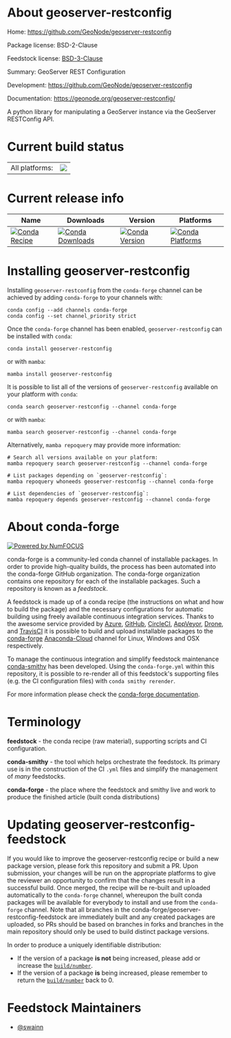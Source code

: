 About geoserver-restconfig
==========================

Home: https://github.com/GeoNode/geoserver-restconfig

Package license: BSD-2-Clause

Feedstock license: [BSD-3-Clause](https://github.com/conda-forge/geoserver-restconfig-feedstock/blob/main/LICENSE.txt)

Summary: GeoServer REST Configuration

Development: https://github.com/GeoNode/geoserver-restconfig

Documentation: https://geonode.org/geoserver-restconfig/

A python library for manipulating a GeoServer instance via the GeoServer RESTConfig API.

Current build status
====================


<table><tr><td>All platforms:</td>
    <td>
      <a href="https://dev.azure.com/conda-forge/feedstock-builds/_build/latest?definitionId=16811&branchName=main">
        <img src="https://dev.azure.com/conda-forge/feedstock-builds/_apis/build/status/geoserver-restconfig-feedstock?branchName=main">
      </a>
    </td>
  </tr>
</table>

Current release info
====================

| Name | Downloads | Version | Platforms |
| --- | --- | --- | --- |
| [![Conda Recipe](https://img.shields.io/badge/recipe-geoserver--restconfig-green.svg)](https://anaconda.org/conda-forge/geoserver-restconfig) | [![Conda Downloads](https://img.shields.io/conda/dn/conda-forge/geoserver-restconfig.svg)](https://anaconda.org/conda-forge/geoserver-restconfig) | [![Conda Version](https://img.shields.io/conda/vn/conda-forge/geoserver-restconfig.svg)](https://anaconda.org/conda-forge/geoserver-restconfig) | [![Conda Platforms](https://img.shields.io/conda/pn/conda-forge/geoserver-restconfig.svg)](https://anaconda.org/conda-forge/geoserver-restconfig) |

Installing geoserver-restconfig
===============================

Installing `geoserver-restconfig` from the `conda-forge` channel can be achieved by adding `conda-forge` to your channels with:

```
conda config --add channels conda-forge
conda config --set channel_priority strict
```

Once the `conda-forge` channel has been enabled, `geoserver-restconfig` can be installed with `conda`:

```
conda install geoserver-restconfig
```

or with `mamba`:

```
mamba install geoserver-restconfig
```

It is possible to list all of the versions of `geoserver-restconfig` available on your platform with `conda`:

```
conda search geoserver-restconfig --channel conda-forge
```

or with `mamba`:

```
mamba search geoserver-restconfig --channel conda-forge
```

Alternatively, `mamba repoquery` may provide more information:

```
# Search all versions available on your platform:
mamba repoquery search geoserver-restconfig --channel conda-forge

# List packages depending on `geoserver-restconfig`:
mamba repoquery whoneeds geoserver-restconfig --channel conda-forge

# List dependencies of `geoserver-restconfig`:
mamba repoquery depends geoserver-restconfig --channel conda-forge
```


About conda-forge
=================

[![Powered by
NumFOCUS](https://img.shields.io/badge/powered%20by-NumFOCUS-orange.svg?style=flat&colorA=E1523D&colorB=007D8A)](https://numfocus.org)

conda-forge is a community-led conda channel of installable packages.
In order to provide high-quality builds, the process has been automated into the
conda-forge GitHub organization. The conda-forge organization contains one repository
for each of the installable packages. Such a repository is known as a *feedstock*.

A feedstock is made up of a conda recipe (the instructions on what and how to build
the package) and the necessary configurations for automatic building using freely
available continuous integration services. Thanks to the awesome service provided by
[Azure](https://azure.microsoft.com/en-us/services/devops/), [GitHub](https://github.com/),
[CircleCI](https://circleci.com/), [AppVeyor](https://www.appveyor.com/),
[Drone](https://cloud.drone.io/welcome), and [TravisCI](https://travis-ci.com/)
it is possible to build and upload installable packages to the
[conda-forge](https://anaconda.org/conda-forge) [Anaconda-Cloud](https://anaconda.org/)
channel for Linux, Windows and OSX respectively.

To manage the continuous integration and simplify feedstock maintenance
[conda-smithy](https://github.com/conda-forge/conda-smithy) has been developed.
Using the ``conda-forge.yml`` within this repository, it is possible to re-render all of
this feedstock's supporting files (e.g. the CI configuration files) with ``conda smithy rerender``.

For more information please check the [conda-forge documentation](https://conda-forge.org/docs/).

Terminology
===========

**feedstock** - the conda recipe (raw material), supporting scripts and CI configuration.

**conda-smithy** - the tool which helps orchestrate the feedstock.
                   Its primary use is in the construction of the CI ``.yml`` files
                   and simplify the management of *many* feedstocks.

**conda-forge** - the place where the feedstock and smithy live and work to
                  produce the finished article (built conda distributions)


Updating geoserver-restconfig-feedstock
=======================================

If you would like to improve the geoserver-restconfig recipe or build a new
package version, please fork this repository and submit a PR. Upon submission,
your changes will be run on the appropriate platforms to give the reviewer an
opportunity to confirm that the changes result in a successful build. Once
merged, the recipe will be re-built and uploaded automatically to the
`conda-forge` channel, whereupon the built conda packages will be available for
everybody to install and use from the `conda-forge` channel.
Note that all branches in the conda-forge/geoserver-restconfig-feedstock are
immediately built and any created packages are uploaded, so PRs should be based
on branches in forks and branches in the main repository should only be used to
build distinct package versions.

In order to produce a uniquely identifiable distribution:
 * If the version of a package **is not** being increased, please add or increase
   the [``build/number``](https://docs.conda.io/projects/conda-build/en/latest/resources/define-metadata.html#build-number-and-string).
 * If the version of a package **is** being increased, please remember to return
   the [``build/number``](https://docs.conda.io/projects/conda-build/en/latest/resources/define-metadata.html#build-number-and-string)
   back to 0.

Feedstock Maintainers
=====================

* [@swainn](https://github.com/swainn/)

